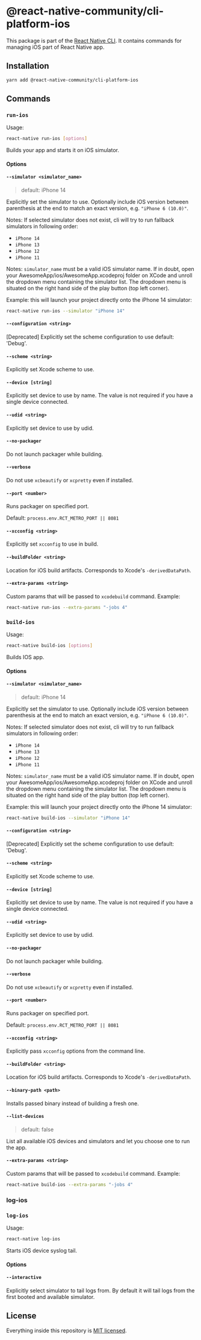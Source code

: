 # @react-native-community/cli-platform-ios

This package is part of the [React Native CLI](../../README.md). It contains commands for managing iOS part of React Native app.

## Installation

```sh
yarn add @react-native-community/cli-platform-ios
```

## Commands

### `run-ios`

Usage:

```sh
react-native run-ios [options]
```

Builds your app and starts it on iOS simulator.

#### Options

#### `--simulator <simulator_name>`

> default: iPhone 14

Explicitly set the simulator to use. Optionally include iOS version between parenthesis at the end to match an exact version, e.g. `"iPhone 6 (10.0)"`.

Notes: If selected simulator does not exist, cli will try to run fallback simulators in following order:

- `iPhone 14`
- `iPhone 13`
- `iPhone 12`
- `iPhone 11`

Notes: `simulator_name` must be a valid iOS simulator name. If in doubt, open your AwesomeApp/ios/AwesomeApp.xcodeproj folder on XCode and unroll the dropdown menu containing the simulator list. The dropdown menu is situated on the right hand side of the play button (top left corner).

Example: this will launch your project directly onto the iPhone 14 simulator:

```sh
react-native run-ios --simulator "iPhone 14"
```

#### `--configuration <string>`

[Deprecated] Explicitly set the scheme configuration to use default: 'Debug'.

#### `--scheme <string>`

Explicitly set Xcode scheme to use.

#### `--device [string]`

Explicitly set device to use by name. The value is not required if you have a single device connected.

#### `--udid <string>`

Explicitly set device to use by udid.

#### `--no-packager`

Do not launch packager while building.

#### `--verbose`

Do not use `xcbeautify` or `xcpretty` even if installed.

#### `--port <number>`

Runs packager on specified port.

Default: `process.env.RCT_METRO_PORT || 8081`

#### `--xcconfig <string>`

Explicitly set `xcconfig` to use in build.

#### `--buildFolder <string>`

Location for iOS build artifacts. Corresponds to Xcode's `-derivedDataPath`.

#### `--extra-params <string>`

Custom params that will be passed to `xcodebuild` command.
Example:

```sh
react-native run-ios --extra-params "-jobs 4"
```

### `build-ios`

Usage:

```sh
react-native build-ios [options]
```

Builds IOS app.

#### Options

#### `--simulator <simulator_name>`

> default: iPhone 14

Explicitly set the simulator to use. Optionally include iOS version between parenthesis at the end to match an exact version, e.g. `"iPhone 6 (10.0)"`.

Notes: If selected simulator does not exist, cli will try to run fallback simulators in following order:

- `iPhone 14`
- `iPhone 13`
- `iPhone 12`
- `iPhone 11`

Notes: `simulator_name` must be a valid iOS simulator name. If in doubt, open your AwesomeApp/ios/AwesomeApp.xcodeproj folder on XCode and unroll the dropdown menu containing the simulator list. The dropdown menu is situated on the right hand side of the play button (top left corner).

Example: this will launch your project directly onto the iPhone 14 simulator:

```sh
react-native build-ios --simulator "iPhone 14"
```

#### `--configuration <string>`

[Deprecated] Explicitly set the scheme configuration to use default: 'Debug'.

#### `--scheme <string>`

Explicitly set Xcode scheme to use.

#### `--device [string]`

Explicitly set device to use by name. The value is not required if you have a single device connected.

#### `--udid <string>`

Explicitly set device to use by udid.

#### `--no-packager`

Do not launch packager while building.

#### `--verbose`

Do not use `xcbeautify` or `xcpretty` even if installed.

#### `--port <number>`

Runs packager on specified port.

Default: `process.env.RCT_METRO_PORT || 8081`

#### `--xcconfig <string>`

Explicitly pass `xcconfig` options from the command line.

#### `--buildFolder <string>`

Location for iOS build artifacts. Corresponds to Xcode's `-derivedDataPath`.

#### `--binary-path <path>`

Installs passed binary instead of building a fresh one.

#### `--list-devices`

> default: false

List all available iOS devices and simulators and let you choose one to run the app.

#### `--extra-params <string>`

Custom params that will be passed to `xcodebuild` command.
Example:

```sh
react-native build-ios --extra-params "-jobs 4"
```

### log-ios

### `log-ios`

Usage:

```sh
react-native log-ios
```

Starts iOS device syslog tail.

#### Options

#### `--interactive`

Explicitly select simulator to tail logs from. By default it will tail logs from the first booted and available simulator.

## License

Everything inside this repository is [MIT licensed](./LICENSE).
